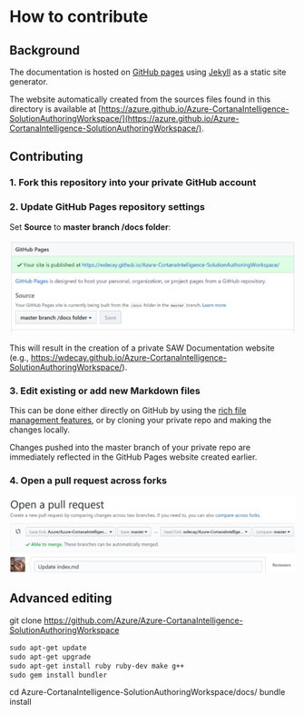 # How to contribute

## Background
The documentation is hosted on [GitHub pages](https://help.github.com/categories/github-pages-basics/) using [Jekyll](https://help.github.com/articles/about-github-pages-and-jekyll/) as a static site generator.

The website automatically created from the sources files found in this directory is available at [https://azure.github.io/Azure-CortanaIntelligence-SolutionAuthoringWorkspace/](https://azure.github.io/Azure-CortanaIntelligence-SolutionAuthoringWorkspace/).

## Contributing

### 1. Fork this repository into your private GitHub account
### 2. Update GitHub Pages repository settings
Set **Source** to **master branch /docs folder**:

![](images/github-pages-settings.jpg)

This will result in the creation of a private SAW Documentation website (e.g., https://wdecay.github.io/Azure-CortanaIntelligence-SolutionAuthoringWorkspace/).

### 3. Edit existing or add new Markdown files

This can be done either directly on GitHub by using the [rich file management features](https://help.github.com/categories/managing-files-in-a-repository/), or by cloning your private repo and making the changes locally.

Changes pushed into the master branch of your private repo are immediately reflected in the GitHub Pages website created earlier.

### 4. Open a pull request across forks

![](images/github-pull-request.jpg)

## Advanced editing

git clone https://github.com/Azure/Azure-CortanaIntelligence-SolutionAuthoringWorkspace

```
sudo apt-get update
sudo apt-get upgrade
sudo apt-get install ruby ruby-dev make g++
sudo gem install bundler
```

cd Azure-CortanaIntelligence-SolutionAuthoringWorkspace/docs/
bundle install 

